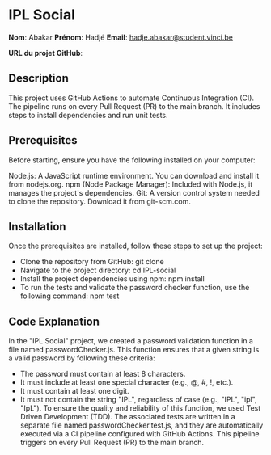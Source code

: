 # IPL Social

**Nom**: Abakar
**Prénom**: Hadjé
**Email**: hadje.abakar@student.vinci.be

**URL du projet GitHub**: 

## Description
This project uses GitHub Actions to automate Continuous Integration (CI). The pipeline runs on every Pull Request (PR) to the main branch. It includes steps to install dependencies and run unit tests.

## Prerequisites
Before starting, ensure you have the following installed on your computer:

Node.js: A JavaScript runtime environment. You can download and install it from nodejs.org.
npm (Node Package Manager): Included with Node.js, it manages the project's dependencies.
Git: A version control system needed to clone the repository. Download it from git-scm.com.

## Installation
Once the prerequisites are installed, follow these steps to set up the project:

- Clone the repository from GitHub: git clone 
- Navigate to the project directory: cd IPL-social
- Install the project dependencies using npm: npm install
- To run the tests and validate the password checker function, use the following command: npm test

## Code Explanation
In the "IPL Social" project, we created a password validation function in a file named passwordChecker.js. This function ensures that a given string is a valid password by following these criteria:

* The password must contain at least 8 characters.
* It must include at least one special character (e.g., @, #, !, etc.).
* It must contain at least one digit.
* It must not contain the string "IPL", regardless of case (e.g., "IPL", "ipl", "IpL").
To ensure the quality and reliability of this function, we used Test Driven Development (TDD). The associated tests are written in a separate file named passwordChecker.test.js, and they are automatically executed via a CI pipeline configured with GitHub Actions. This pipeline triggers on every Pull Request (PR) to the main branch.

